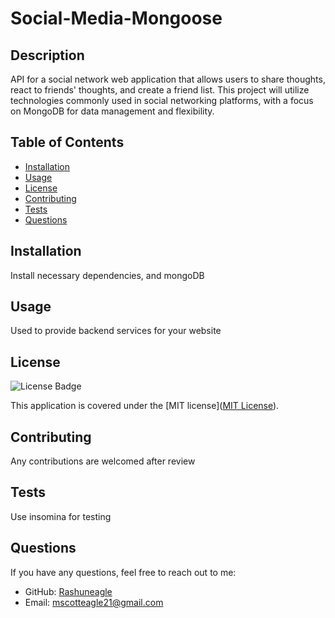 # Social-Media-Mongoose

## Description
API for a social network web application that allows users to share thoughts, react to friends' thoughts, and create a friend list. This project will utilize technologies commonly used in social networking platforms, with a focus on MongoDB for data management and flexibility.

## Table of Contents
- [Installation](#installation)
- [Usage](#usage)
- [License](#license)
- [Contributing](#contributing)
- [Tests](#tests)
- [Questions](#questions)

## Installation
Install necessary dependencies, and mongoDB

## Usage
Used to provide backend services for your website

## License
![License Badge](https://img.shields.io/badge/license-MIT-brightgreen)

This application is covered under the [MIT license]([MIT License](https://opensource.org/licenses/MIT)).

## Contributing
Any contributions are welcomed after review

## Tests
Use insomina for testing

## Questions
If you have any questions, feel free to reach out to me:
- GitHub: [Rashuneagle](https://github.com/Rashuneagle)
- Email: mscotteagle21@gmail.com
